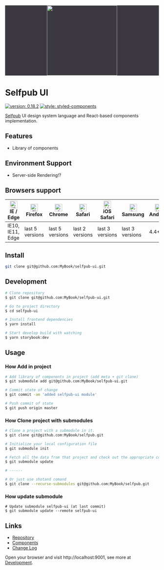 <p align="center" style="background: #3B393F;">
  <a href="https://selfpub.ru">
    <img width="230" src="https://selfpub.ru/static/i/logo_black.svg">
  </a>
</p>

# Selfpub UI
[![version: 0.18.2](https://img.shields.io/badge/version-0.18.2-green.svg)](https://github.com/styled-components/styled-components)
[![style: styled-components](https://img.shields.io/badge/style-%F0%9F%92%85%20styled--components-orange.svg?colorB=daa357&colorA=db748e)](https://github.com/styled-components/styled-components)



[Selfpub](selfpub.ru) UI design system language and React-based components implementation.

## Features

- Library of components

## Environment Support

* Server-side Rendering!?

## Browsers support

| [<img src="https://raw.githubusercontent.com/alrra/browser-logos/master/src/edge/edge_48x48.png" alt="IE / Edge" width="24px" height="24px" />](http://godban.github.io/browsers-support-badges/)</br>IE / Edge | [<img src="https://raw.githubusercontent.com/alrra/browser-logos/master/src/firefox/firefox_48x48.png" alt="Firefox" width="24px" height="24px" />](http://godban.github.io/browsers-support-badges/)</br>Firefox | [<img src="https://raw.githubusercontent.com/alrra/browser-logos/master/src/chrome/chrome_48x48.png" alt="Chrome" width="24px" height="24px" />](http://godban.github.io/browsers-support-badges/)</br>Chrome | [<img src="https://raw.githubusercontent.com/alrra/browser-logos/master/src/safari/safari_48x48.png" alt="Safari" width="24px" height="24px" />](http://godban.github.io/browsers-support-badges/)</br>Safari | [<img src="https://raw.githubusercontent.com/alrra/browser-logos/master/src/safari-ios/safari-ios_48x48.png" alt="iOS Safari" width="24px" height="24px" />](http://godban.github.io/browsers-support-badges/)</br>iOS Safari | [<img src="https://raw.githubusercontent.com/alrra/browser-logos/master/src/samsung-internet/samsung-internet_48x48.png" alt="Samsung" width="24px" height="24px" />](http://godban.github.io/browsers-support-badges/)</br>Samsung | [<img src="https://raw.githubusercontent.com/alrra/browser-logos/master/src/archive/android/android_48x48.png" alt="Yandex" width="24px" height="24px" />](http://godban.github.io/browsers-support-badges/)</br>Android |
| --------- | --------- | --------- | --------- | --------- | --------- | --------- |
| IE10, IE11, Edge| last 5 versions| last 5 versions| last 2 versions| last 3 versions| last 3 versions| 4.4+

## Install

```bash
git clone git@github.com:MyBook/selfpub-ui.git
```

## Development

```bash
# Clone repository
$ git clone git@github.com:MyBook/selfpub-ui.git

# Go to project directory
$ cd selfpub-ui

# Install frontend dependencies
$ yarn install

# Start develop build with watching
$ yarn storybook:dev
```

## Usage

### How Add in project

```bash
# Add library of components in project (add meta + git clone)
$ git submodule add git@github.com:MyBook/selfpub-ui.git

# Commit state of change
$ git commit -am 'added selfpub-ui module'

# Push commit of state
$ git push origin master
```

### How Clone project with submodules

```bash
# Clone a project with a submodule in it.
$ git clone git@github.com:MyBook/selfpub.git

# Initialize your local configuration file
$ git submodule init

# Fetch all the data from that project and check out the appropriate commit listed in your superproject
$ git submodule update

# ------

# Or just use shotand comand
$ git clone --recurse-submodules git@github.com:MyBook/selfpub.git
```

### How update submodule

```shell
# Update submodule selfpub-ui (at last commit)
$ git submodule update --remote selfpub-ui
```

## Links

- [Repository](https://github.com/MyBook/selfpub-ui)
- [Components](https://github.com/MyBook/selfpub-ui/tree/master/components)
- [Change Log](CHANGELOG.md)

Open your browser and visit http://localhost:9001, see more at [Development](https://github.com/MyBook/selfpub-ui/wiki/Development).
